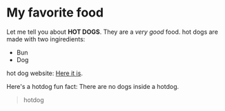 # My favorite food
Let me tell you about **HOT DOGS**. They are a *very good* food. hot dogs are made with two ingiredients:
- Bun
- Dog

hot dog website: [Here it is](www.hotdog.com).

Here's a hotdog fun fact: There are no dogs inside a hotdog.

> hotdog